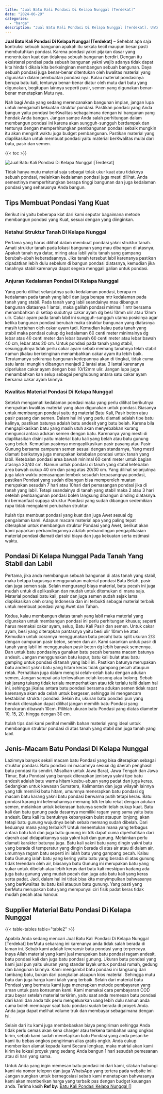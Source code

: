 ```yaml
---
title: "Jual Batu Kali Pondasi Di Kelapa Nunggal [Terdekat]"
date: "2024-06-29"
categories: 
  - "harga"
description: "Jual Batu Kali Pondasi Di Kelapa Nunggal [Terdekat]. Untuk Anda yang ingin memesan batu pondasi ini dari kami, silakan hubungi kami via nomor telepon dan jug..."
---
```


**Jual Batu Kali Pondasi Di Kelapa Nunggal \[Terdekat\]** – Sehebat apa saja kontruksi sebuah bangunan apakah itu sekala kecil maupun besar pasti membutuhkan pondasi. Karena pondasi yakni pijakan dasar yang menentukan kuat dan tidaknya sebuah bangunan berdiri. Dengan itu eksistensi pondasi pada sebuah bangunan yakni wajib adanya tidak dapat kita hindari dikala kita berkeinginan membangun sebuah bangunan. Daya sebuah pondasi juga benar-benar ditentukan oleh kwalitas material yang digunakan dalam pembuatan pondasi nya. Kalau material pondasinya berupa batu kali, tentunya benar-benar diatur oleh mutu dari batu yang digunakan, begitupun lainnya seperti pasir, semen yang digunakan benar-benar menetapkan Mutu nya.

Nah bagi Anda yang sedang merencanakan bangunan impian, jangan lupa untuk mengamati kekuatan struktur pondasi. Pastikan pondasi yang Anda bangun yaitu pondasi berKwalitas sebagaimana dengan isi bangunan yang hendak Anda bangun. Jangan sampe Anda salah perhitungan dalam membangun pondasi ini karena akan sungguh-sungguh berdampak dan tentunya dengan memperhitungkan pembangunan pondasi sebaik mungkin itu akan mengirit waktu juga budget pembangunan. Pastikan material yang diaplikasikan untuk membuat pondasi yaitu material berKwalitas mulai dari batu, pasir dan semen.

{{< toc >}}

![Jual Batu Kali Pondasi Di Kelapa Nunggal [Terdekat]](/images/jual-batu-kali-02.png)

Tidak hanya mutu material saja sebagai tolak ukur kuat atau tidaknya sebuah pondasi, melainkan kedalaman pondasi juga mesti dilihat. Anda semestinya memperhitungkan berapa tinggi bangunan dan juga kedalaman pondasi yang seharusnya Anda bangun.

## Tips Membuat Pondasi Yang Kuat

Berikut ini yaitu beberapa kiat dari kami seputar bagaimana metode membangun pondasi yang Kuat, sesuai dengan yang diinginkan.

### Ketahui Struktur Tanah Di Kelapa Nunggal

Pertama yang harus dilihat dalam membuat pondasi yakni struktur tanah. Amati struktur tanah pada lokasi bangunan yang mau dibangun di atasnya, Apakah tanah nya datar, miring atau labil yaitu tanah yang gampang berubah-ubah keberadaannya. Jika tanah tersebut labil karenanya pastikan dipadatkan lebih dulu sebelum di bangun pondasi diatasnya, kemudian jika tanahnya stabil karenanya dapat segera menggali galian untuk pondasi.

### Anjuran Kedalaman Pondasi Di Kelapa Nunggal

Yang perlu dilihat selanjutnya yaitu kedalaman pondasi, berapa m kedalaman pada tanah yang labil dan juga berapa mtr kedalaman pada tanah yang stabil. Pada tanah yang labil seandainya mau dibangun bangunan diatasnya 1 lantai, maka galilah pondasi minimal 1 mtr bersama menambahkan di setiap sudutnya cakar ayam dg besi 10mm ulir atau 12mm ulir. Cakar ayam pada tanah labil ini sungguh-sungguh utama posisinya agar ketika bangunan pondasi berubah maka struktur bangunan yang diatasnya masih tertahan oleh cakar ayam tadi. Kemudian kalau pada tanah yang stabil maka pondasi cukup dg kedalaman 60 centi meter minimalnya dg lebar atas 40 centi meter dan lebar bawah 60 centi meter atau lebar bawah 40 cm, lebar atas 20 cm. Untuk pondasi pada tanah yang stabil, sesungguhnya tidak perlu cakar ayam sebab memang tanahnya telah stabil namun jikalau berkeinginan menambahkan cakar ayam itu lebih baik. Terutamanya sekiranya bangunan kedepannya akan di tingkat, tidak cuma satu lantai mungkin dibangun menjadi 2 lantai atau 3 lantai karenanya diperlukan cakar ayam dengan besi 10/12mm ulir. Jangan lupa juga menambahkan kan selup sebagai penghubung antara satu cakar ayam bersama cakar ayam lainnya.

### Kwalitas Material Pondasi Di Kelapa Nunggal

Setelah mengamati kedalaman pondasi maka yang perlu dilihat berikutnya merupakan kwalitas material yang akan digunakan untuk pondasi. Biasanya untuk membangun pondasi yaitu dg material Batu Kali, Pasir beton atau pasir pasang dan semen. Dalam hal ini yang perlu diamati adalah tipe batu kalinya, pastikan batunya adalah batu andesit yang batu belah. Karena bila mengaplikasikan batu yang masih utuh akan menyebabkan kurang mengunci antara adukan semen dengan batu. Karenanya yang mesti di diaplikasikan disini yaitu material batu kali yang belah atau batu gunung yang belah. Kemudian pasirnya mengaplikasikan pasir pasang atau Pasir Gunung bersama campuran semen sesuai dengan standarnya, Yang mesti diamati berikutnya juga merupakan ketebalan pondasi untuk tanah yang labil. Ketebalan pondasi area bawah minimal 60 centi meter untuk bagian atasnya 30/40 cm. Namun untuk pondasi di tanah yang stabil ketebalan area bawah cukup 40 cm dan yang atas 20/30 cm. Yang dilihat selanjutnya juga ialah waktu pemasangan tembok sesudah terpasangnya pondasi, pastikan Pondasi yang sudah dibangun bisa memperoleh muatan merupakan sesudah 7 hari atau 10hari dari pemasangan pondasi jika di tanah yang labil. Tetapi seandainya di tanah yang stabil maka 2 atau 3 hari setelah pembangunan pondasi boleh langsung dibangun dinding diatasnya. Ini bermanfaat supaya struktur Pondasi yang sudah dibangun sedemikian rupa tidak mengalami perubahan struktur.

Itulah tips membuat pondasi yang kuat dan juga Awet sesuai dg pengalaman kami. Adapun macam material apa yang paling tepat diterapkan untuk membangun struktur Pondasi yang Awet, berikut akan kami paparkan perbandingannya adalah perbandingan pengaplikasian material pondasi diamati dari sisi biaya dan juga kekuatan serta estimasi waktu.

## Pondasi Di Kelapa Nunggal Pada Tanah Yang Stabil dan Labil

Pertama, jika anda membangun sebuah bangunan di atas tanah yang stabil, maka betapa bagusnya menggunakan material pondasi Batu Belah, pasir dan juga semen saja. Selain mengurangi biaya material, batu pecah ini juga mudah untuk di aplikasikan dan mudah untuk ditemukan di mana saja. Material pondasi batu kali, pasir dan juga semen sudah sejak lama diaplikasikan oleh orang Indonesia dan ini terbukti sebagai material terbaik untuk membuat pondasi yang Awet dan Tahan.

Kedua, kalau membangun diatas tanah yang labil maka material yang digunakan untuk membangun pondasi ini perlu perhitungan khusus; seperti harus memakai cakar ayam, selup, Batu Kali Pasir dan semen. Untuk cakar ayam, besi yang diterapkan pantasnya yaitu besi ulir 10mm ke atas. Kemudian untuk corannya menggunakan batu pecah/ batu split ukuran 2/3 dengan campuran pasir beton, semen dan air. Kami sarankan untuk pasir di tanah yang labil ini menggunakan pasir beton dg lebih banyak semennya. Dan untuk batu pondasinya gunakan batu pecah bersama macam batunya andesit. Jangan menggunakan batu kapur, batu kali bulat atau batu gamping untuk pondasi di tanah yang labil ini. Pastikan batunya merupakan batu andesit yakni batu yang hitam keras tidak gampang pecah ataupun retak. Perhatikan juga dalam mengisi celah-celah batu dengan adukan semen, Jangan sampai ada terlewatkan celah kosong atau bolong. Sebab tak jarang tukang tidak terlalu memperhatikan atau tdk terlalu teliti dalam hal ini, sehingga jikalau antara batu pondasi bersama adukan semen tidak rapat karenanya akan ada celah untuk bergeser, sehingga ini mengancam kestabilan struktur pondasi. Selain itu, ukuran batu pondasi pun yang hendak diterapkan dapat dilihat jangan memilih batu Pondasi yang berukuran dibawah 10cm. Pilihlah ukuran batu Pondasi yang diatas diameter 10, 15, 20, hingga dengan 30 cm.

Itulah tips dari kami perihal memilih bahan material yang ideal untuk membangun struktur pondasi di atas tanah yang stabil dan juga tanah yang labil.

## Jenis-Macam Batu Pondasi Di Kelapa Nunggal

Lazimnya banyak sekali macam batu Pondasi yang bisa diterapkan sebagai struktur pondasi. Batu pondasi ini macamnya sesuai dg daerah penghasil batu pondasi itu sendiri. Misalkan untuk Jawa Barat, Jawa Tengah dan Jawa Timur, Batu Pondasi yang banyak diterapkan jenisnya yakni tipe batu andesit adalah batu warna hitam keabu-abuan yang padat dan juga keras. Sedangkan untuk kawasan Sumatera, Kalimantan dan juga wilayah lainnya yang tdk memiliki batu hitam, umumnya menerapkan batu pondasi dg macam batu karang yakni batu pondasi berwarna putih tetapi keras. Batu pondasi karang ini kelemahannya memang tdk terlalu rekat dengan adukan semen, melainkan untuk kekerasan batunya sendiri telah cukup kuat. Batu kali dan batu gunung pada dasarnya memiliki ragam yang sama yaitu batu andesit. Batu kali itu bentuknya kebanyakan bulat ataupun lonjong, akan tetapi batu gunung wujudnya belah sebab memang sudah dibelah. Dari keduanya mana yang terbaik?! Untuk menentukan mana yang terbagus antara batu kali dan juga batu gunung ini tdk dapat cuma diperhatikan dari daerah asal didapatkannya saja yakni kali dan gunung. Melainkan perlu diamati karakter batunya juga. Batu kali yakni batu yang dingin yakni batu yang berada di temperatur yang dingin berada di atas air atau di dalam air, umumnya ragam batu seperti ini ialah batu yang gampang pecah. Kalau batu Gunung ialah batu yang kering yaitu batu yang berada di atas gunung tidak terendam oleh air, biasanya batu Gunung ini merupakan batu yang sukar untuk dibelah atau lebih keras dari batu kali meskipun kadang ada juga batu gunung yang mudah pecah dan juga ada batu kali yang keras serta padat. Jadi, dalam hal ini tidak bisa kita menyimpulkan bahwasanya yang berKwalitas itu batu kali ataupun batu gunung. Yang pasti yang berMutu merupakan batu yang mempunyai ciri fisik padat keras tidak mudah pecah atau hancur.

## Supplier Material Batu Pondasi Di Kelapa Nunggal

{{< table-tables table="table2" >}}

Apabila Anda sedang mencari Jual Batu Kali Pondasi Di Kelapa Nunggal \[Terdekat\] berMutu sekarang ini karenanya anda tidak salah berada di laman ini. Sebab kami adalah leveransir batu pondasi yang terpercaya. Insya Allah material yang kami jual merupakan batu pondasi ragam andesit, batu pondasi kali dan juga batu pondasi gunung. Ukuran batu pondasi yang kami jual pun yaitu ukuran yang standar layak untuk pondasi rumah, gedung dan bangunan lainnya. Kami mengambil batu pondasi ini langsung dari tambang batu, bukan dari pangkalan ataupun kios material. Sehingga mutu batu dan juga harga kami ialah yang terbaik. Selain dari material batu Pondasi yang bermutu kami juga menerapkan metode pembayaran yang aman untuk para konsumen kami. Kami memakai cara pembayaran COD atau bayar setelah material terkirim, yaitu saat anda memesan batu pondasi dari kami dan anda tdk perlu mengeluarkan uang lebih dulu namun anda cuma boleh membayar saat batu pondasi sudah berada di proyek Anda. Anda juga dapat melihat volume truk dan membayar sebagaimana dengan isi.

Selain dari itu kami juga membebaskan biaya pengiriman sehingga Anda tidak perlu cemas akan kena charger atau terkena tambahan uang ongkos kirim, sebab kami sudah menetapkan batu Pondasi yang anda pesan ke kami itu bebas ongkos pengiriman alias gratis ongkir. Anda cukup memberikan alamat kepada kami Secara lengkap, maka matrial akan kami kirim ke lokasi proyek yang sedang Anda bangun 1 hari sesudah pemesanan atau di hari yang sama.

Untuk Anda yang ingin memesan batu pondasi ini dari kami, silakan hubungi kami via nomor telepon dan juga WhatsApp yang tertera pada website ini. Jangan sungkan untuk bernegosiasi sebab kami menetapkan bahwasanya kami akan memberikan harga yang terbaik pas dengan budget keuangan anda. Terima kasih
**Ref by:** [Batu Kali Pondasi Kelapa Nunggal []](https://id.wikipedia.org/wiki/Batu)
